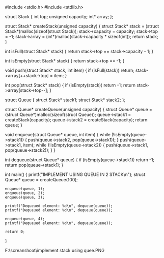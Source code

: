 #include <stdio.h>
#include <stdlib.h>

struct Stack {
    int top;
    unsigned capacity;
    int* array;
};

struct Stack* createStack(unsigned capacity) {
    struct Stack* stack = (struct Stack*)malloc(sizeof(struct Stack));
    stack->capacity = capacity;
    stack->top = -1;
    stack->array = (int*)malloc(stack->capacity * sizeof(int));
    return stack;
}

int isFull(struct Stack* stack) {
    return stack->top == stack->capacity - 1;
}

int isEmpty(struct Stack* stack) {
    return stack->top == -1;
}

void push(struct Stack* stack, int item) {
    if (isFull(stack))
        return;
    stack->array[++stack->top] = item;
}

int pop(struct Stack* stack) {
    if (isEmpty(stack))
        return -1;
    return stack->array[stack->top--];
}

struct Queue {
    struct Stack* stack1;
    struct Stack* stack2;
};

struct Queue* createQueue(unsigned capacity) {
    struct Queue* queue = (struct Queue*)malloc(sizeof(struct Queue));
    queue->stack1 = createStack(capacity);
    queue->stack2 = createStack(capacity);
    return queue;
}

void enqueue(struct Queue* queue, int item) {
    while (!isEmpty(queue->stack1)) {
        push(queue->stack2, pop(queue->stack1));
    }
    push(queue->stack1, item);
    while (!isEmpty(queue->stack2)) {
        push(queue->stack1, pop(queue->stack2));
    }
}

int dequeue(struct Queue* queue) {
    if (isEmpty(queue->stack1))
        return -1;
    return pop(queue->stack1);
}

int main()
{
    printf("IMPLEMENT USING QUEUE IN 2 STACK\n");
    struct Queue* queue = createQueue(100);

    enqueue(queue, 1);
    enqueue(queue, 2);
    enqueue(queue, 3);

    printf("Dequeued element: %d\n", dequeue(queue));
    printf("Dequeued element: %d\n", dequeue(queue));

    enqueue(queue, 4);
    printf("Dequeued element: %d\n", dequeue(queue));

    return 0;
}



F:\screanshoot\implement stack using quee.PNG
